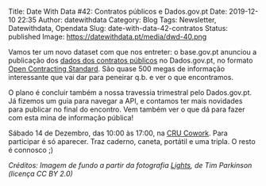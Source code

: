 Title: Date With Data #42: Contratos públicos e Dados.gov.pt
Date: 2019-12-10 22:35
Author: datewithdata
Category: Blog
Tags: Newsletter, Datewithdata, Opendata
Slug: date-with-data-42-contratos
Status: published
Image: https://datewithdata.pt/media/dwd-40.png

Vamos ter um novo dataset com que nos entreter: o base.gov.pt anunciou a publicação dos [dados dos contratos públicos](http://www.base.gov.pt/Base/pt/popup?A=433) no Dados.gov.pt, no formato [Open Contracting Standard](https://standard.open-contracting.org/latest/en/). São quase 500 megas de informação interessante que vai dar para peneirar q.b. e ver o que encontramos.

O plano é concluir também a nossa travessia trimestral pelo Dados.gov.pt. Já fizemos um guia para navegar a API, e contamos ter mais novidades para publicar no final do encontro. Vem também ver o que dá para fazer com esta mina de informação pública!

Sábado 14 de Dezembro, das 10:00 às 17:00, na [CRU Cowork](https://cru-cowork.com/). Para participar é só aparecer. Traz caderno, caneta, portátil e uma tripla. O resto é connosco ;)

_Créditos: Imagem de fundo a partir da fotografia [Lights](https://www.flickr.com/photos/timparkinson/3125954608/), de Tim Parkinson (licença CC BY 2.0)_
